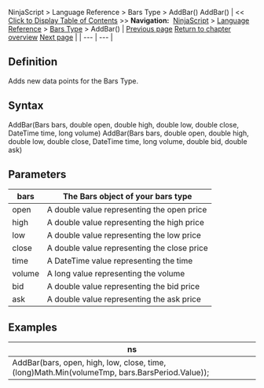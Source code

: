﻿
NinjaScript \> Language Reference \> Bars Type \> AddBar()
AddBar()
| \<\< [Click to Display Table of Contents](addbar.md) \>\> **Navigation:**     [NinjaScript](ninjascript-1.md) \> [Language Reference](language_reference_wip-1.md) \> [Bars Type](bars_type-1.md) \> AddBar() | [Previous page](bars_type-1.md) [Return to chapter overview](bars_type-1.md) [Next page](applydefaultbaseperiodvalue-1.md) |
| --- | --- |
## Definition
Adds new data points for the Bars Type.
 
## Syntax
AddBar(Bars bars, double open, double high, double low, double close, DateTime time, long volume)
AddBar(Bars bars, double open, double high, double low, double close, DateTime time, long volume, double bid, double ask)
 
## Parameters
| bars | The Bars object of your bars type |
| --- | --- |
| open | A double value representing the open price |
| high | A double value representing the high price |
| low | A double value representing the low price |
| close | A double value representing the close price |
| time | A DateTime value representing the time |
| volume | A long value representing the volume |
| bid | A double value representing the bid price |
| ask | A double value representing the ask price |

## 
## Examples
| ns |
| --- |
| AddBar(bars, open, high, low, close, time, (long)Math.Min(volumeTmp, bars.BarsPeriod.Value)); |

